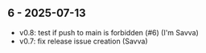 ## 6 - 2025-07-13
- v0.8: test if push to main is forbidden (#6) (I'm Savva)
- v0.7: fix release issue creation (Savva)

